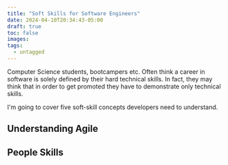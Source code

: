 ```yaml
---
title: "Soft Skills for Software Engineers"
date: 2024-04-10T20:34:43-05:00
draft: true
toc: false
images:
tags:
  - untagged
---
```


Computer Science students, bootcampers etc. Often think a career in software is solely defined by their hard technical skills. In fact, they may think that in order to get promoted they have to demonstrate only technical skills. 

I'm going to cover five soft-skill concepts developers need to understand.

## 

## Understanding Agile

## People Skills


